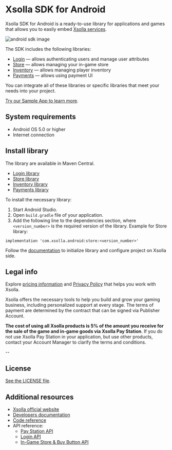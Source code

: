 # Xsolla SDK for Android

Xsolla SDK for Android is a ready-to-use library for applications and games that allows you to easily embed [Xsolla services](https://developers.xsolla.com/#get_started).

![android sdk image](https://i.imgur.com/NshUN8S.png "android sdk image")


The SDK includes the following libraries:

* [Login](https://github.com/xsolla/store-android-sdk/tree/master/xsolla-login-sdk) —  allows authenticating users and manage user attributes
* [Store](https://github.com/xsolla/store-android-sdk/tree/master/xsolla-store-sdk) — allows managing your in-game store
* [Inventory](https://github.com/xsolla/store-android-sdk/tree/master/xsolla-inventory-sdk) — allows managing player inventory
* [Payments](https://github.com/xsolla/store-android-sdk/tree/master/xsolla-payments-sdk) — allows using payment UI

You can integrate all of these libraries or specific libraries that meet your needs into your project.

[Try our Sample App to learn more](https://github.com/xsolla/store-android-sdk/tree/master/app).


## System requirements

* Android OS 5.0 or higher
* Internet connection

## Install library

The library are available in Maven Central. 
* [Login library](https://search.maven.org/artifact/com.xsolla.android/login)
* [Store library](https://search.maven.org/artifact/com.xsolla.android/store)
* [Inventory library](https://search.maven.org/artifact/com.xsolla.android/inventory)
* [Payments library](https://search.maven.org/artifact/com.xsolla.android/payments)

To install the necessary library:

1. Start Android Studio.
2. Open `build.gradle` file of your application.
3. Add the following line to the dependencies section, where `<version_number>` is the required version of the library. Example for Store library:

```
implementation 'com.xsolla.android:store:<version_number>'
```

Follow the [documentation](https://developers.xsolla.com/sdk/android/) to initialize library and configure project on Xsolla side.

## Legal info

Explore [pricing information](https://xsolla.com/pricing) and [Privacy Policy](https://xsolla.com/privacypolicy) that helps you work with Xsolla.

Xsolla offers the necessary tools to help you build and grow your gaming business, including personalized support at every stage. The terms of payment are determined by the contract that can be signed via Publisher Account.

**The cost of using all Xsolla products is 5% of the amount you receive for the sale of the game and in-game goods via Xsolla Pay Station**. If you do not use Xsolla Pay Station in your application, but use other products, contact your Account Manager to clarify the terms and conditions.

--

## License

[See the LICENSE file](https://github.com/xsolla/store-android-sdk/blob/master/LICENSE-2.0.txt).


## Additional resources

* [Xsolla official website](https://xsolla.com/)
* [Developers documentation](https://developers.xsolla.com/sdk/android/)
* [Code reference](https://developers.xsolla.com/sdk-code-references/android-store/)
* API reference:
    * [Pay Station API](https://developers.xsolla.com/pay-station-api/)
    * [Login API](https://developers.xsolla.com/login-api/)
    * [In-Game Store & Buy Button API](https://developers.xsolla.com/commerce-api/)
